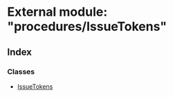 # External module: "procedures/IssueTokens"

## Index

### Classes

- [IssueTokens](../classes/_procedures_issuetokens_.issuetokens.md)
